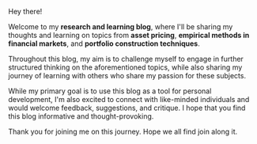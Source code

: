 Hey there!

Welcome to my **research and learning blog**, where I'll be sharing my thoughts and learning on topics from **asset pricing**, **empirical methods in financial markets**, and **portfolio construction techniques**. 

Throughout this blog, my aim is to challenge myself to engage in further structured thinking on the aforementioned topics, while also sharing my journey of learning with others who share my passion for these subjects.

While my primary goal is to use this blog as a tool for personal development, I'm also excited to connect with like-minded individuals and would welcome feedback, suggestions, and critique. I hope that you find this blog informative and thought-provoking. 

Thank you for joining me on this journey. Hope we all find join along it.
